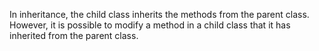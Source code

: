 In inheritance, the child class inherits the methods from the parent class.
    However, it is possible to modify a method in a child class that it
    has inherited from the parent class. 
